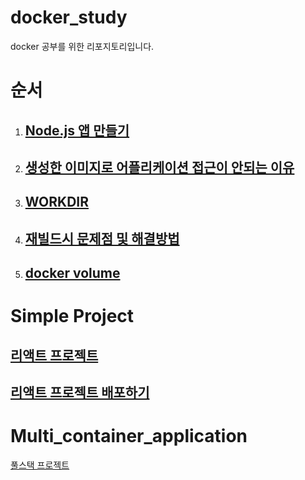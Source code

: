 # docker_study
docker 공부를 위한 리포지토리입니다.

# 순서
1. ## [Node.js 앱 만들기](https://github.com/songyw0517/docker_practice/blob/main/doc/create_nodejs_server.md)
2. ## [생성한 이미지로 어플리케이션 접근이 안되는 이유](https://github.com/songyw0517/docker_study/blob/main/doc/why_cant_access_server.md)
3. ## [WORKDIR](https://github.com/songyw0517/docker_study/blob/main/doc/work_directory.md)
4. ## [재빌드시 문제점 및 해결방법](https://github.com/songyw0517/docker_study/blob/main/doc/rebuild_problem.md)
5. ## [docker volume](https://github.com/songyw0517/docker_study/blob/main/doc/docker_volume.md)

# Simple Project
## [리액트 프로젝트](https://github.com/songyw0517/docker_study/blob/main/doc/docker-react.md)
## [리액트 프로젝트 배포하기](https://github.com/songyw0517/docker_study/blob/main/doc/docker-react-production.md)

# Multi_container_application
[풀스택 프로젝트](https://github.com/songyw0517/docker_study/blob/main/doc/multi_container_application.md)
